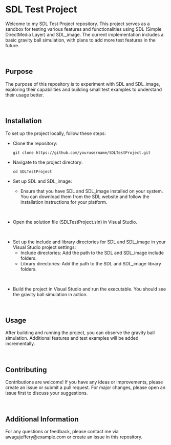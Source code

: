 <h1>SDL Test Project</h1>
<p>Welcome to my SDL Test Project repository. This project serves as a sandbox for testing various features and functionalities using SDL (Simple DirectMedia Layer) and SDL_image. The current implementation includes a basic gravity ball simulation, with plans to add more test features in the future.</p>
<br>

<h2>Purpose</h2>
<p>The purpose of this repository is to experiment with SDL and SDL_image, exploring their capabilities and building small test examples to understand their usage better.</p>
<br> 

<h2>Installation</h2>
To set up the project locally, follow these steps:

- Clone the repository:
  
      git clone https://github.com/yourusername/SDLTestProject.git

- Navigate to the project directory:

      cd SDLTestProject

- Set up SDL and SDL_image:
  - Ensure that you have SDL and SDL_image installed on your system. You can download them from the SDL website and follow the installation instructions for your platform.
<br> 

- Open the solution file (SDLTestProject.sln) in Visual Studio.
<br> 

- Set up the include and library directories for SDL and SDL_image in your Visual Studio project settings:
  - Include directories: Add the path to the SDL and SDL_image include folders.
  - Library directories: Add the path to the SDL and SDL_image library folders.
<br> 

- Build the project in Visual Studio and run the executable. You should see the gravity ball simulation in action.
<br> 
<h2>Usage</h2>
<p>After building and running the project, you can observe the gravity ball simulation. Additional features and test examples will be added incrementally.</p>

&nbsp;
<h2>Contributing</h2>
<p>Contributions are welcome! If you have any ideas or improvements, please create an issue or submit a pull request. For major changes, please open an issue first to discuss your suggestions.</p>
&nbsp;
<h2>Additional Information</h2>
<p>For any questions or feedback, please contact me via awagujeffery@example.com or create an issue in this repository.</p>
